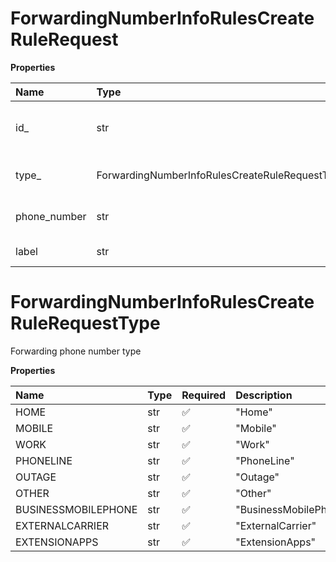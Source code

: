 # ForwardingNumberInfoRulesCreateRuleRequest

**Properties**

| Name         | Type                                           | Required | Description                                |
| :----------- | :--------------------------------------------- | :------- | :----------------------------------------- |
| id\_         | str                                            | ❌       | Internal identifier of a forwarding number |
| type\_       | ForwardingNumberInfoRulesCreateRuleRequestType | ❌       | Forwarding phone number type               |
| phone_number | str                                            | ❌       | Forwarding/Call flip phone number          |
| label        | str                                            | ❌       | Forwarding/Call flip number title          |

# ForwardingNumberInfoRulesCreateRuleRequestType

Forwarding phone number type

**Properties**

| Name                | Type | Required | Description           |
| :------------------ | :--- | :------- | :-------------------- |
| HOME                | str  | ✅       | "Home"                |
| MOBILE              | str  | ✅       | "Mobile"              |
| WORK                | str  | ✅       | "Work"                |
| PHONELINE           | str  | ✅       | "PhoneLine"           |
| OUTAGE              | str  | ✅       | "Outage"              |
| OTHER               | str  | ✅       | "Other"               |
| BUSINESSMOBILEPHONE | str  | ✅       | "BusinessMobilePhone" |
| EXTERNALCARRIER     | str  | ✅       | "ExternalCarrier"     |
| EXTENSIONAPPS       | str  | ✅       | "ExtensionApps"       |

<!-- This file was generated by liblab | https://liblab.com/ -->
